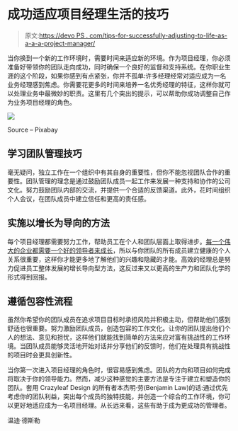 # 成功适应项目经理生活的技巧

> 原文:[https://devo PS . com/tips-for-successfully-adjusting-to-life-as-a-a-a-project-manager/](https://devops.com/tips-for-successfully-adjusting-to-life-as-a-project-manager/)

当你换到一个新的工作环境时，需要时间来适应新的环境。作为项目经理，你必须准备好带领你的团队走向成功，同时确保一个良好的监督和支持系统。在你职业生涯的这个阶段，如果你感到有点紧张，你并不孤单:许多经理经常对适应成为一名业务经理感到焦虑。你需要花更多的时间来培养一名优秀经理的特征，这样你就可以处理业务中最微妙的职责。这里有几个突出的提示，可以帮助你成功调整自己作为业务项目经理的角色。

![](../Images/b89f01c4a2878228a0fcbe8b24b9e640.png)

Source – Pixabay

## **学习团队管理技巧**

毫无疑问，独立工作在一个组织中有其自身的重要性，但你不能忽视团队合作的重要性。团队管理的理念是通过鼓励团队成员一起工作来发展一种支持和协作的公司文化。努力鼓励团队内部的交流，并提供一个合适的反馈渠道。此外，花时间组织个人会议，在团队成员中建立信任和更高的责任感。

## **实施以增长为导向的方法**

每个项目经理都需要努力工作，帮助员工在个人和团队层面上取得进步。[每一个伟大的企业都需要一个好的领导者来成长](https://www.crazyleafdesign.com/blog/things-every-great-business-needs/)，所以与你团队的所有成员建立健康的个人关系很重要，这样你才能更多地了解他们的兴趣和隐藏的才能。高效的经理总是努力促进员工整体发展的增长导向型方法，这反过来又以更高的生产力和团队化学的形式得到回报。

## **遵循包容性流程**

虽然你希望你的团队成员在追求项目目标时承担风险并积极主动，但帮助他们感到舒适也很重要。努力激励团队成员，创造包容的工作文化。让你的团队提出他们个人的想法、意见和担忧，这样他们就能找到简单的方法来应对富有挑战性的工作环境。当团队成员能够灵活地开始对话并分享他们的反馈时，他们在处理具有挑战性的项目时会更具创新性。

当你第一次进入项目经理的角色时，很容易感到焦虑。团队的方向和项目如何完成将取决于你的领导能力。然而，减少这种感觉的主要方法是专注于建立和塑造你的团队。套用 Crazyleaf Design 的所有者本杰明·劳(Benjamin Law)的话:通过优先考虑你的团队利益，突出每个成员的独特技能，并创造一个综合的工作环境，你可以更好地适应成为一名项目经理。从长远来看，这些有助于成为更成功的管理者。

温迪·德斯勒